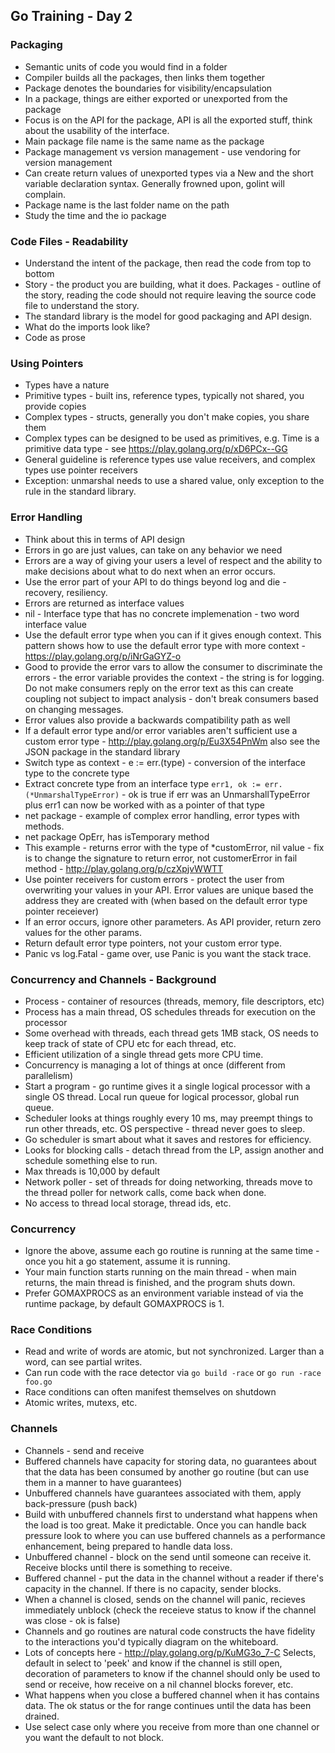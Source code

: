 ## Go Training - Day 2

### Packaging

* Semantic units of code you would find in a folder
* Compiler builds all the packages, then links them together
* Package denotes the boundaries for visibility/encapsulation
* In a package, things are either exported or unexported from the package
* Focus is on the API for the package, API is all the exported stuff, think about
the usability of the interface.
* Main package file name is the same name as the package
* Package management vs version management - use vendoring for version management
* Can create return values of unexported types via a New and the short variable
declaration syntax. Generally frowned upon, golint will complain.
* Package name is the last folder name on the path
* Study the time and the io package

### Code Files - Readability

* Understand the intent of the package, then read the code from top to bottom
* Story - the product you are building, what it does. Packages - outline of the
story, reading the code should not require leaving the source code file to
understand the story.
* The standard library is the model for good packaging and API design.
* What do the imports look like?
* Code as prose

### Using Pointers

* Types have a nature
* Primitive types - built ins, reference types, typically not shared, you provide
copies
* Complex types - structs, generally you don't make copies, you share them
* Complex types can be designed to be used as primitives, e.g. Time is
a primitive data type - see
https://play.golang.org/p/xD6PCx--GG
* General guideline is reference types use value receivers, and complex
types use pointer receivers
* Exception: unmarshal needs to use a shared value, only exception to the rule
in the standard library.

### Error Handling

* Think about this in terms of API design
* Errors in go are just values, can take on any behavior we need
* Errors are a way of giving your users a level of respect and the ability
to make decisions about what to do next when an error occurs.
* Use the error part of your API to do things beyond log and die - recovery,
resiliency.
* Errors are returned as interface values
* nil - Interface type that has no concrete implemenation - two word interface
value
* Use the default error type when you can if it gives enough context. This
pattern shows how to use the default error type with more context - https://play.golang.org/p/iNrGaGYZ-o
* Good to provide the error vars to allow the consumer to discriminate the errors - the
error variable provides the context - the string is for logging. Do
not make consumers reply on the error text as this can create coupling not subject
to impact analysis - don't break consumers based on changing messages.
* Error values also provide a backwards compatibility path as well
* If a default error type and/or error variables aren't sufficient use a custom
error type - http://play.golang.org/p/Eu3X54PnWm also see the JSON package in the
standard library
* Switch type as context - e := err.(type) - conversion of the interface type to the
concrete type
* Extract concrete type from an interface type
`err1, ok := err.(*UnmarshalTypeError)` - ok is true if err was an UnmarshallTypeError plus
err1 can now be worked with as a pointer of that type
* net package - example of complex error handling, error types with methods.
* net package OpErr, has isTemporary method
* This example - returns error with the type of *customError, nil value - fix is to
change the signature to return error, not customerError in fail method - http://play.golang.org/p/czXpjvWWTT
* Use pointer receivers for custom errors - protect the user from overwriting your
values in your API. Error values are unique based the address they are created with (when
  based on the default error type pointer receiever)
* If an error occurs, ignore other parameters. As API provider, return zero values for the
other params.
* Return default error type pointers, not your custom error type.
* Panic vs log.Fatal - game over, use Panic is you want the stack trace.

### Concurrency and Channels - Background

* Process - container of resources (threads, memory, file descriptors, etc)
* Process has a main thread, OS schedules threads for execution on the processor
* Some overhead with threads, each thread gets 1MB stack, OS needs to keep track
of state of CPU etc for each thread, etc.
* Efficient utilization of a single thread gets more CPU time.
* Concurrency is managing a lot of things at once (different from parallelism)
* Start a program - go runtime gives it a single logical processor with a single OS
thread. Local run queue for logical processor, global run queue.
* Scheduler looks at things roughly every 10 ms, may preempt things to run other
threads, etc. OS perspective - thread never goes to sleep.
* Go scheduler is smart about what it saves and restores for efficiency.
* Looks for blocking calls - detach thread from the LP, assign another and schedule
something else to run.
* Max threads is 10,000 by default
* Network poller - set of threads for doing networking, threads move to the thread poller for
network calls, come back when done.
* No access to thread local storage, thread ids, etc.

### Concurrency

* Ignore the above, assume each go routine is running at the same time - once you hit a go
statement, assume it is running.
* Your main function starts running on the main thread - when main returns, the main thread
is finished, and the program shuts down.
* Prefer GOMAXPROCS as an environment variable instead of via the runtime package, by default
GOMAXPROCS is 1.

### Race Conditions

* Read and write of words are atomic, but not synchronized. Larger than a word, can see
partial writes.
* Can run code with the race detector via `go build -race` or `go run -race foo.go`
* Race conditions can often manifest themselves on shutdown
* Atomic writes, mutexs, etc.

### Channels

* Channels - send and receive
* Buffered channels have capacity for storing data, no guarantees about that the data has
been consumed by another go routine (but can use them in a manner to have guarantees)
* Unbuffered channels have guarantees associated with them, apply back-pressure
(push back)
* Build with unbuffered channels first to understand what happens when the load is
too great. Make it predictable. Once you can handle back pressure look to where you can
use buffered channels as a performance enhancement, being prepared to handle data loss.
* Unbuffered channel - block on the send until someone can receive it. Receive blocks until
there is something to receive.
* Buffered channel - put the data in the channel without a reader if there's capacity
in the channel. If there is no capacity, sender blocks.
* When a channel is closed, sends on the channel will panic, recieves immediately
unblock (check the receieve status to know if the channel was close - ok is false)
* Channels and go routines are natural code constructs the have fidelity to the
interactions you'd typically diagram on the whiteboard.
* Lots of concepts here - http://play.golang.org/p/KuMG3o_7-C Selects, default in select
to 'peek' and know if the channel is still open, decoration of parameters to know
if the channel should only be used to send or receive, how receive on a nil channel
blocks forever, etc.
* What happens when you close a buffered channel when it has contains data. The ok status
or the for range continues until the data has been drained.
* Use select case only where you receive from more than one channel or you want the default
to not block.
